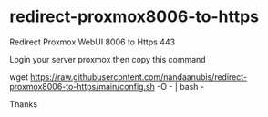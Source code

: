 # redirect-proxmox8006-to-https
Redirect Proxmox WebUI 8006 to Https 443

Login your server proxmox then copy this command

wget https://raw.githubusercontent.com/nandaanubis/redirect-proxmox8006-to-https/main/config.sh -O - | bash -

Thanks
